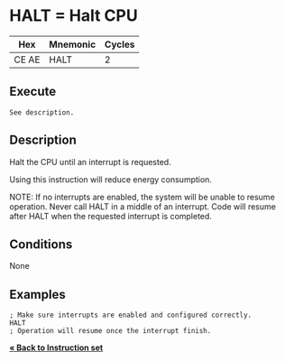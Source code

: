 # HALT = Halt CPU

| Hex   | Mnemonic | Cycles |
| ----- | -------- | ------ |
| CE AE | HALT     | 2      |

## Execute

```
See description.
```

## Description

Halt the CPU until an interrupt is requested.

Using this instruction will reduce energy consumption.

NOTE:
If no interrupts are enabled, the system will be unable to resume operation.
Never call HALT in a middle of an interrupt.
Code will resume after HALT when the requested interrupt is completed.

## Conditions

None

## Examples

```
; Make sure interrupts are enabled and configured correctly.
HALT
; Operation will resume once the interrupt finish.
```

[**« Back to Instruction set**](../S1C88_InstructionSet.md)
